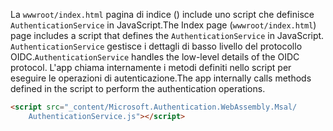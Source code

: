 <span data-ttu-id="fbc78-101">La `wwwroot/index.html` pagina di indice () include uno script che definisce `AuthenticationService` in JavaScript.</span><span class="sxs-lookup"><span data-stu-id="fbc78-101">The Index page (`wwwroot/index.html`) page includes a script that defines the `AuthenticationService` in JavaScript.</span></span> <span data-ttu-id="fbc78-102">`AuthenticationService` gestisce i dettagli di basso livello del protocollo OIDC.</span><span class="sxs-lookup"><span data-stu-id="fbc78-102">`AuthenticationService` handles the low-level details of the OIDC protocol.</span></span> <span data-ttu-id="fbc78-103">L'app chiama internamente i metodi definiti nello script per eseguire le operazioni di autenticazione.</span><span class="sxs-lookup"><span data-stu-id="fbc78-103">The app internally calls methods defined in the script to perform the authentication operations.</span></span>

```html
<script src="_content/Microsoft.Authentication.WebAssembly.Msal/
    AuthenticationService.js"></script>
```
